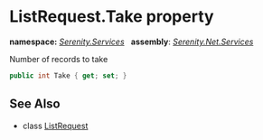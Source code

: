 # ListRequest.Take property
**namespace:** *[Serenity.Services](../../README.md#serenity.services-namespace)*   **assembly**: *[Serenity.Net.Services](../../README.md)*

Number of records to take

```csharp
public int Take { get; set; }
```

## See Also

* class [ListRequest](../ListRequest.md)